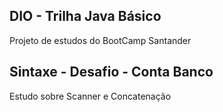 ## DIO - Trilha Java Básico

Projeto de estudos do BootCamp Santander

## Sintaxe - Desafio - Conta Banco

Estudo sobre Scanner e Concatenação

